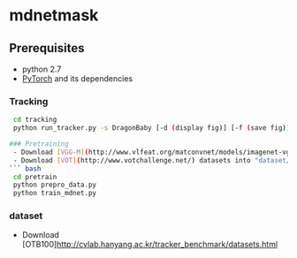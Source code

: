 # mdnetmask

## Prerequisites
- python 2.7
- [PyTorch](http://pytorch.org/) and its dependencies 


### Tracking
```bash
 cd tracking
 python run_tracker.py -s DragonBaby [-d (display fig)] [-f (save fig)]

### Pretraining
 - Download [VGG-M](http://www.vlfeat.org/matconvnet/models/imagenet-vgg-m.mat) (matconvnet model) and save as "models/imagenet-vgg-m.mat"
 - Download [VOT](http://www.votchallenge.net/) datasets into "dataset/vot201x"
``` bash
 cd pretrain
 python prepro_data.py
 python train_mdnet.py
```
### dataset
- Download [OTB100]http://cvlab.hanyang.ac.kr/tracker_benchmark/datasets.html

